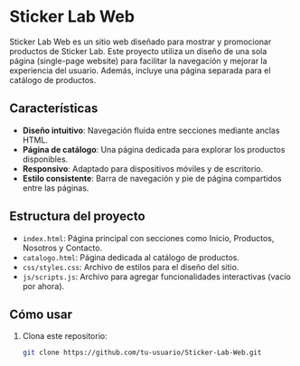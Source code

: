 # Sticker Lab Web

Sticker Lab Web es un sitio web diseñado para mostrar y promocionar productos de Sticker Lab. Este proyecto utiliza un diseño de una sola página (single-page website) para facilitar la navegación y mejorar la experiencia del usuario. Además, incluye una página separada para el catálogo de productos.

## Características

- **Diseño intuitivo**: Navegación fluida entre secciones mediante anclas HTML.
- **Página de catálogo**: Una página dedicada para explorar los productos disponibles.
- **Responsivo**: Adaptado para dispositivos móviles y de escritorio.
- **Estilo consistente**: Barra de navegación y pie de página compartidos entre las páginas.

## Estructura del proyecto

- `index.html`: Página principal con secciones como Inicio, Productos, Nosotros y Contacto.
- `catalogo.html`: Página dedicada al catálogo de productos.
- `css/styles.css`: Archivo de estilos para el diseño del sitio.
- `js/scripts.js`: Archivo para agregar funcionalidades interactivas (vacío por ahora).

## Cómo usar

1. Clona este repositorio:
   ```bash
   git clone https://github.com/tu-usuario/Sticker-Lab-Web.git